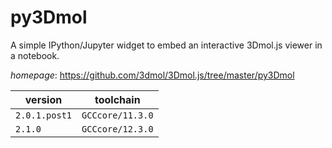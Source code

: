 # py3Dmol

A simple IPython/Jupyter widget to embed an interactive 3Dmol.js viewer in a notebook.

*homepage*: <https://github.com/3dmol/3Dmol.js/tree/master/py3Dmol>

version | toolchain
--------|----------
``2.0.1.post1`` | ``GCCcore/11.3.0``
``2.1.0`` | ``GCCcore/12.3.0``
